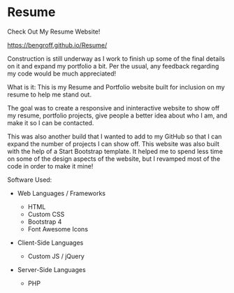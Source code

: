 # Resume
Check Out My Resume Website!

https://bengroff.github.io/Resume/

Construction is still underway as I work to finish up some of the final details on it and expand my portfolio a bit. Per the usual, any feedback regarding my code would be much appreciated!

What is it:
This is my Resume and Portfolio website built for inclusion on my resume to help me stand out. 

The goal was to create a responsive and ininteractive website to show off my resume, portfolio projects, give people a better idea about who I am, and make it so I can be contacted. 

This was also another build that I wanted to add to my GitHub so that I can expand the number of projects I can show off. This website was also built with the help of a Start Bootstrap template. It helped me to spend less time on some of the design aspects of the website, but I revamped most of the code in order to make it mine!

Software Used:
* Web Languages / Frameworks
  - HTML
  - Custom CSS
  - Bootstrap 4
  - Font Awesome Icons
  
* Client-Side Languages
  - Custom JS / jQuery
  
* Server-Side Languages
  - PHP
